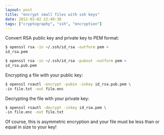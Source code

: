```yaml
---
layout: post
title: "encrypt small files with ssh keys"
date: 2012-03-02 22:49:38
tags: ["cryptography", "ssh", "encryption"]
---
```


Convert RSA public key and private key to PEM format:

```bash
$ openssl rsa -in ~/.ssh/id_rsa -outform pem > 
id_rsa.pem

$ openssl rsa -in ~/.ssh/id_rsa -pubout -outform pem >
id_rsa.pub.pem
```

Encrypting a file with your public key:

```bash
$ openssl rsautl -encrypt -pubin -inkey id_rsa.pub.pem \
-in file.txt -out file.enc
```

Decrypting the file with your private key:
```bash
$ openssl rsautl -decrypt -inkey id_rsa.pem \
-in file.enc -out file.txt
```

Of course, this is asymmetric encryption and your file must be less than or
equal in size to your key!
